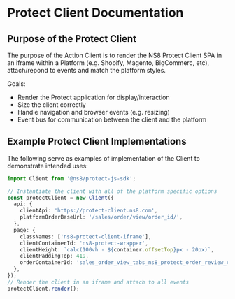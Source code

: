 # Protect Client Documentation

## Purpose of the Protect Client

The purpose of the Action Client is to render the NS8 Protect Client SPA in an iframe within a Platform (e.g. Shopify, Magento, BigCommerc, etc), attach/repond to events and match the platform styles.

Goals:

* Render the Protect application for display/interaction
* Size the client correctly
* Handle navigation and browser events (e.g. resizing)
* Event bus for communication between the client and the platform

## Example Protect Client Implementations

The following serve as examples of implementation of the Client to demonstrate intended uses:

```typescript
import Client from '@ns8/protect-js-sdk';

// Instantiate the client with all of the platform specific options
const protectClient = new Client({
  api: {
    clientApi: 'https://protect-client.ns8.com',
    platformOrderBaseUrl: '/sales/order/view/order_id/',
  },
  page: {
    classNames: ['ns8-protect-client-iframe'],
    clientContainerId: 'ns8-protect-wrapper',
    clientHeight: `calc(100vh - ${container.offsetTop}px - 20px)`,
    clientPaddingTop: 419,
    orderContainerId: 'sales_order_view_tabs_ns8_protect_order_review_content',
  },
});
// Render the client in an iframe and attach to all events
protectClient.render();
```
